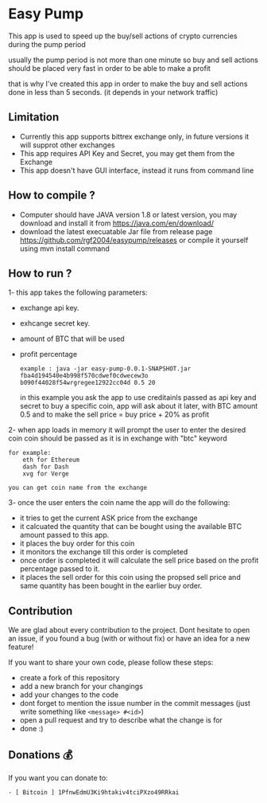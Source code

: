 # Easy Pump

This app is used to speed up the buy/sell actions of crypto currencies during the pump period

usually the pump period is not more than one minute so buy and sell actions should be placed very fast in order to be able to make a profit

that is why I've created this app in order to make the buy and sell actions done in less than 5 seconds. (it depends in your network traffic)

## Limitation
- Currently this app supports bittrex exchange only, in future versions it will supprot other exchanges
- This app requires API Key and Secret, you may get them from the Exchange
- This app doesn't have GUI interface, instead it runs from command line

## How to compile ?
- Computer should have JAVA version 1.8 or latest version, you may download and install it from https://java.com/en/download/
- download the latest execuatable Jar file from release page https://github.com/rgf2004/easypump/releases or compile it yourself using mvn install command

## How to run ?

1- this app takes the following parameters:
- exchange api key.
- exhcange secret key.
- amount of BTC that will be used
- profit percentage

	```
	example : java -jar easy-pump-0.0.1-SNAPSHOT.jar fba4d194540e4b998f570cdwef0cdwecew3o b090f44028f54wrgregee12922cc04d 0.5 20
	```
	
	in this example you ask the app to use creditainls passed as api key and secret to buy a specific coin, app will ask about it later, with BTC amount 0.5 and to make the sell price = buy price + 20% as profit
	
2- when app loads in memory it will prompt the user to enter the desired coin
	coin should be passed as it is in exchange with "btc" keyword

	for example:
		eth for Ethereum
		dash for Dash
		xvg for Verge 
	
	you can get coin name from the exchange


3- once the user enters the coin name the app will do the following:
- it tries to get the current ASK price from the exchange
- it calcuated the quantity that can be bought using the available BTC amount passed to this app.
- it places the buy order for this coin
- it monitors the exchange till this order is completed
- once order is completed it will calculate the sell price based on the profit percentage passed to it.
- it places the sell order for this coin using the propsed sell price and same quantity has been bought in the earlier buy order.
	


## Contribution

We are glad about every contribution to the project. Dont hesitate to open an issue, if you found a bug (with or without fix) or have an idea for a new feature!

If you want to share your own code, please follow these steps:
- create a fork of this repository
- add a new branch for your changings
- add your changes to the code
- dont forget to mention the issue number in the commit messages (just write something like ```<message> #<id>```)
- open a pull request and try to describe what the change is for
- done :)

## Donations :moneybag:

If you want you can donate to:

```
- [ Bitcoin ] 1PfnwEdmU3Ki9htakiv4tciPXzo49RRkai
```
